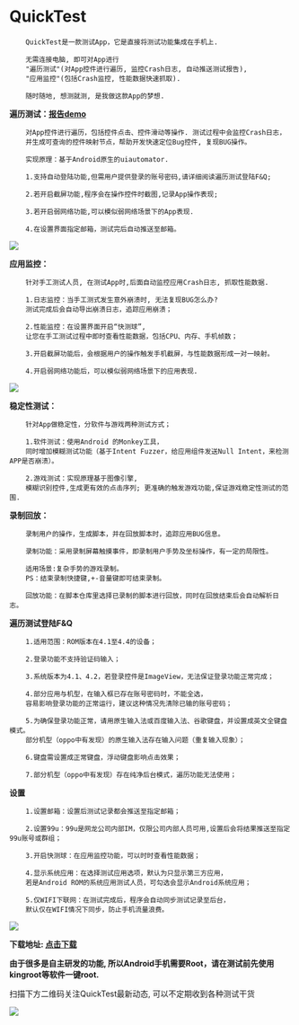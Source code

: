 # QuickTest

		QuickTest是一款测试App，它是直接将测试功能集成在手机上.
		
		无需连接电脑, 即可对App进行
		"遍历测试"(对App控件进行遍历, 监控Crash日志, 自动推送测试报告),
		"应用监控"(包括Crash监控, 性能数据快速抓取). 
		
		随时随地, 想测就测, 是我做这款App的梦想.  


<b>遍历测试：[报告demo](http://test.99.com/QuickTest/QuickTestReport?taskid=558)</b>

		对App控件进行遍历，包括控件点击、控件滑动等操作. 测试过程中会监控Crash日志，
		并生成可查询的控件映射节点，帮助开发快速定位Bug控件, 复现BUG操作。

		实现原理：基于Android原生的uiautomator. 
		
		1.支持自动登陆功能,但需用户提供登录的账号密码,请详细阅读遍历测试登陆F&Q; 
		
		2.若开启截屏功能,程序会在操作控件时截图,记录App操作表现;
		
		3.若开启弱网络功能,可以模似弱网络场景下的App表现.
		
		4.在设置界面指定邮箱，测试完后自动推送至邮箱。
		
<img src="https://github.com/FzuLiWei/QuickTest/blob/master/traversal.gif"/>


		
<b>应用监控：</b>

		针对手工测试人员, 在测试App时,后面自动监控应用Crash日志, 抓取性能数据.
		
		1.日志监控：当手工测式发生意外崩溃时, 无法复现BUG怎么办? 
		测试完成后会自动导出崩溃日志，追踪应用崩溃；
		
		2.性能监控：在设置界面开启“快测球”, 
		让您在手工测试过程中即时查看性能数据，包括CPU、内存、手机帧数；
		
		3.开启截屏功能后，会根据用户的操作触发手机截屏，与性能数据形成一对一映射。
		
		4.开启弱网络功能后，可以模似弱网络场景下的应用表现.
		
<img src="https://github.com/FzuLiWei/QuickTest/blob/master/performance.gif"/>



<b>稳定性测试：</b>

		针对App做稳定性，分软件与游戏两种测试方式；
		
		1.软件测试：使用Android 的Monkey工具，
		同时增加模糊测试功能（基于Intent Fuzzer，给应用组件发送Null Intent，来检测APP是否崩溃）。
		
		2.游戏测试：实现原理基于图像引擎,
		模糊识别控件,生成更有效的点击序列; 更准确的触发游戏功能,保证游戏稳定性测试的范围.
		
		
		
<b>录制回放：</b>

		录制用户的操作，生成脚本，并在回放脚本时，追踪应用BUG信息。
		
		录制功能：采用录制屏幕触摸事件，即录制用户手势及坐标操作，有一定的局限性。
		
		适用场景:复杂手势的游戏录制。
		PS：结束录制快捷键,+-音量键即可结束录制。

		回放功能：在脚本仓库里选择已录制的脚本进行回放，同时在回放结束后会自动解析日志。	
		
		
		
<b>遍历测试登陆F&Q</b>

		1.适用范围：ROM版本在4.1至4.4的设备；
		
		2.登录功能不支持验证码输入；
		
		3.系统版本为4.1、4.2，若登录控件是ImageView，无法保证登录功能正常完成；
		
		4.部分应用与机型，在输入框已存在账号密码时，不能全选，
		容易影响登录功能的正常运行，建议这种情况先清除已输的账号密码；
		
		5.为确保登录功能正常，请用原生输入法或百度输入法、谷歌键盘，并设置成英文全键盘模式。
		部分机型（oppo中有发现）的原生输入法存在输入问题（重复输入现象）；
		
		6.键盘需设置成正常键盘，浮动键盘影响点击效果；
		
		7.部分机型（oppo中有发现）存在纯净后台模式，遍历功能无法使用；
 
 
 
<b>设置</b>

		1.设置邮箱：设置后测试记录都会推送至指定邮箱；
		
		2.设置99u：99u是网龙公司内部IM，仅限公司内部人员可用,设置后会将结果推送至指定99u账号或群组；
		
		3.开启快测球：在应用监控功能，可以时时查看性能数据；
		
		4.显示系统应用：在选择测试应用选项，默认为只显示第三方应用，
		若是Android ROM的系统应用测试人员，可勾选会显示Android系统应用；

		5.仅WIFI下联网：在测试完成后，程序会自动同步测试记录至后台，
		默认仅在WIFI情况下同步，防止手机流量浪费。

<img src="https://github.com/FzuLiWei/QuickTest/blob/master/setting.png"/>
		
<b>下载地址: [点击下载](http://test.99.com/FileDownLoad?filepath=http://test.99.com/yunftp/quicktestAPK/quicktest.apk) </b>

<b>由于很多是自主研发的功能, 所以Android手机需要Root，请在测试前先使用kingroot等软件一键root.</b>
		
		
		
扫描下方二维码关注QuickTest最新动态, 可以不定期收到各种测试干货

<img src="https://github.com/FzuLiWei/QuickTest/blob/master/code.jpg"/>
		


